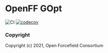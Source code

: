 OpenFF GOpt
==============================
[//]: # (Badges)
![CI](https://github.com/openforcefield/openff-gopt/workflows/CI/badge.svg)
[![codecov](https://codecov.io/gh/openforcefield/openff-gopt/branch/master/graph/badge.svg)](https://codecov.io/gh/openforcefield/openff-gopt/branch/master)

### Copyright

Copyright (c) 2021, Open Forcefield Consortium
